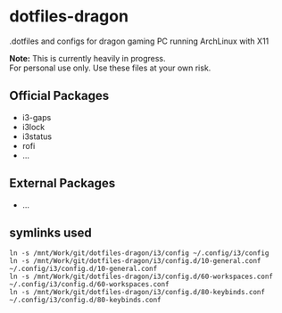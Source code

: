 # dotfiles-dragon
.dotfiles and configs for dragon gaming PC running ArchLinux with X11

**Note:** This is currently heavily in progress.  
For personal use only. Use these files at your own risk.

## Official Packages
- i3-gaps
- i3lock
- i3status
- rofi
- ...

## External Packages
- ...

## symlinks used
```
ln -s /mnt/Work/git/dotfiles-dragon/i3/config ~/.config/i3/config
ln -s /mnt/Work/git/dotfiles-dragon/i3/config.d/10-general.conf ~/.config/i3/config.d/10-general.conf
ln -s /mnt/Work/git/dotfiles-dragon/i3/config.d/60-workspaces.conf ~/.config/i3/config.d/60-workspaces.conf
ln -s /mnt/Work/git/dotfiles-dragon/i3/config.d/80-keybinds.conf ~/.config/i3/config.d/80-keybinds.conf
```
